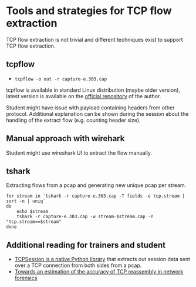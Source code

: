 
# Tools and strategies for TCP flow extraction

TCP flow extraction is not trivial and different techniques exist to support TCP flow extraction.

## tcpflow

- `tcpflow -o out -r capture-e.303.cap`

tcpflow is available in standard Linux distribution (maybe older version), latest version is available on the [official repository](https://github.com/simsong/tcpflow) of the author.

Student might have issue with payload containing headers from other protocol. Additional explanation can be shown during the session about the handling of the extract flow (e.g. counting header size).

## Manual approach with wirehark

Student might use wireshark UI to extract the flow manually.

## tshark

Extracting flows from a pcap and generating new unique pcap per stream.

~~~~
for stream in `tshark -r capture-e.303.cap -T fields -e tcp.stream | sort -n | uniq`
do
    echo $stream
    tshark -r capture-e.303.cap -w stream-$stream.cap -Y "tcp.stream==$stream"
done
~~~~

## Additional reading for trainers and student

- [TCPSession is a native Python library](https://github.com/PaloAltoNetworks/tcpsession) that extracts out session data sent over a TCP connection from both sides from a pcap.
- [Towards an estimation of the accuracy of TCP reassembly in network forensics](http://www.foo.be/papers/wagener-dulaunoy-engel-networkforensicaccuracy.pdf)

